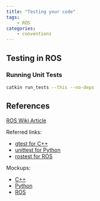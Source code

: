 ```yaml
---
title: "Testing your code"
tags:
    - ROS
categories:
    - conventions
---
```

## Testing in ROS

### Running Unit Tests
```bash
catkin run_tests --this --no-deps
```

## References
[ROS Wiki Article](http://wiki.ros.org/UnitTesting)

Referred links:

- [gtest for C++](https://github.com/google/googletest)
- [unittest for Python](https://docs.python.org/2/library/unittest.html)
- [rostest for ROS](http://wiki.ros.org/rostest)

Mockups:

- [C++](https://github.com/google/googletest/tree/master/googlemock)
- [Python](https://docs.python.org/3/library/unittest.mock.html)
- [ROS](http://wiki.ros.org/mock_objects)
